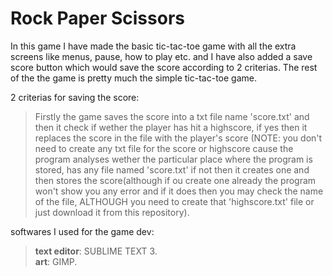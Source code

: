 # Rock Paper Scissors

In this game I have made the basic tic-tac-toe game with all the extra screens like menus, pause, how to play etc. and I have also added a save score button which would save the score according to 2 criterias. The rest of the the game is pretty much the simple tic-tac-toe game.

2 criterias for saving the score:
>Firstly the game saves the score into a txt file name 'score.txt' and then it check if wether the player has hit a highscore, if yes then it replaces the score in the file with the player's score (NOTE: you don't need to create any txt file for the score or highscore cause the program analyses wether the particular place where the program is stored, has any file named 'score.txt' if not then it creates one and then stores the score(although if ou create one already the program won't show you any error and if it does then you may check the name of the file, ALTHOUGH you need to create that 'highscore.txt' file or just download it from this repository).

softwares I used for the game dev:
>__text editor__: SUBLIME TEXT 3.<br>
>__art__: GIMP.
